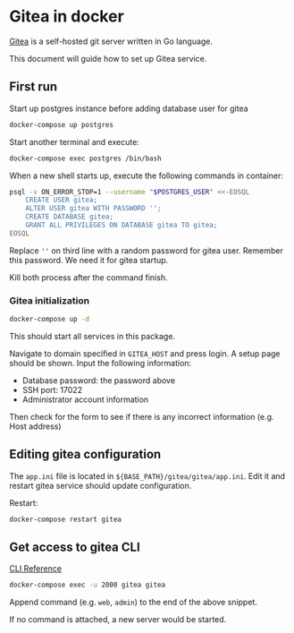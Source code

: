 # Gitea in docker
[Gitea](https://gitea.io/en-us/) is a self-hosted git server written in Go language.

This document will guide how to set up Gitea service.

## First run
Start up postgres instance before adding database user for gitea

```bash
docker-compose up postgres
```

Start another terminal and execute:

```bash
docker-compose exec postgres /bin/bash
```

When a new shell starts up, execute the following commands in container:

```bash
psql -v ON_ERROR_STOP=1 --username "$POSTGRES_USER" <<-EOSQL
    CREATE USER gitea;
    ALTER USER gitea WITH PASSWORD '';
    CREATE DATABASE gitea;
    GRANT ALL PRIVILEGES ON DATABASE gitea TO gitea;
EOSQL
```

Replace `''` on third line with a random password for gitea user.
Remember this password. We need it for gitea startup.

Kill both process after the command finish.

### Gitea initialization
```bash
docker-compose up -d
```

This should start all services in this package.

Navigate to domain specified in `GITEA_HOST` and press login.
A setup page should be shown. Input the following information:

 - Database password: the password above
 - SSH port: 17022
 - Administrator account information

Then check for the form to see if there is any incorrect information (e.g. Host address)

## Editing gitea configuration
The `app.ini` file is located in `${BASE_PATH}/gitea/gitea/app.ini`. Edit it and restart gitea service should update configuration.

Restart:
```bash
docker-compose restart gitea
```

## Get access to gitea CLI
[CLI Reference](https://docs.gitea.io/en-us/command-line/)

```bash
docker-compose exec -u 2000 gitea gitea
```

Append command (e.g. `web`, `admin`) to the end of the above snippet.

If no command is attached, a new server would be started.
